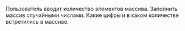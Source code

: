 Пользователь вводит количество элементов массива. Заполнить массив случайными числами.
Какие цифры и в каком количестве встретились в массиве.
